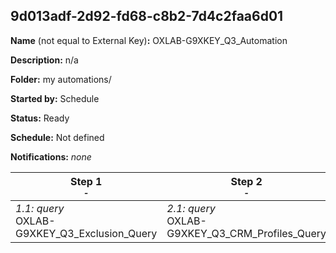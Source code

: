 ## 9d013adf-2d92-fd68-c8b2-7d4c2faa6d01

**Name** (not equal to External Key)**:** OXLAB-G9XKEY_Q3_Automation

**Description:** n/a

**Folder:** my automations/

**Started by:** Schedule

**Status:** Ready

**Schedule:** Not defined

**Notifications:** _none_


| Step 1<br>_<small>-</small>_ | Step 2<br>_<small>-</small>_ |
| --- | --- |
| _1.1: query_<br>OXLAB-G9XKEY_Q3_Exclusion_Query | _2.1: query_<br>OXLAB-G9XKEY_Q3_CRM_Profiles_Query |
